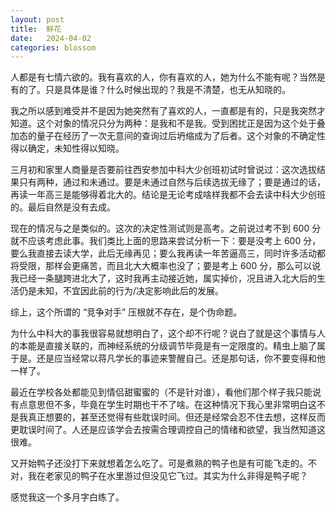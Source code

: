 ```yaml
---
layout: post
title:  鲜花
date:   2024-04-02
categories: blossom
---
```


人都是有七情六欲的。我有喜欢的人，你有喜欢的人，她为什么不能有呢？当然是有的了。只是具体是谁？什么时候出现的？我是不清楚，也无从知晓的。

我之所以感到难受并不是因为她突然有了喜欢的人，一直都是有的，只是我突然才知道。这个对象的情况只分为两种：是我和不是我。受到困扰正是因为这个处于叠加态的量子在经历了一次无意间的查询过后坍缩成为了后者。这个对象的不确定性得以确定，未知性得以知晓。

三月初和家里人商量是否要前往西安参加中科大少创班初试时曾说过：这次选拔结果只有两种，通过和未通过。要是未通过自然与后续选拔无缘了；要是通过的话，再读一年高三是能够得着北大的。结论是无论考成啥样我都不会去读中科大少创班的。最后自然是没有去成。

现在的情况与之是类似的。这次的决定性测试则是高考。之前说过考不到 600 分就不应该考虑此事。我们类比上面的思路来尝试分析一下：要是没考上 600 分，要么我直接去读大学，此后无缘再见；要么我再读一年苦逼高三，同时许多活动都将受限，那样会更痛苦，而且北大大概率也没了；要是考上 600 分，那么可以说我已经一条腿跨进北大了，这时我再主动接近她，属实掉价，况且进入北大后的生活仍是未知，不宜因此前的行为/决定影响此后的发展。

综上，这个所谓的 “竞争对手” 压根就不存在，是个伪命题。

为什么中科大的事我很容易就想明白了，这个却不行呢？说白了就是这个事情与人的本能是直接关联的，而神经系统的分级调节毕竟是有一定限度的。精虫上脑了属于是。还是应当经常以蒋凡学长的事迹来警醒自己。还是那句话，你不要变得和他一样了。

最近在学校各处都能见到情侣甜蜜蜜的（不是针对谁），看他们那个样子我只能说有点意思但不多，毕竟在学生时期也干不了啥。在这种情况下我心里非常明白这不是我真正想要的，甚至还觉得有些耽误时间。但还是经常会忍不住去想，这样反而更耽误时间了。人还是应该学会去按需合理调控自己的情绪和欲望，我当然知道这很难。

又开始鸭子还没打下来就想着怎么吃了。可是煮熟的鸭子也是有可能飞走的。不对，我在老家见的鸭子在水里游过但没见它飞过。其实为什么非得是鸭子呢？

感觉我这一个多月字白练了。